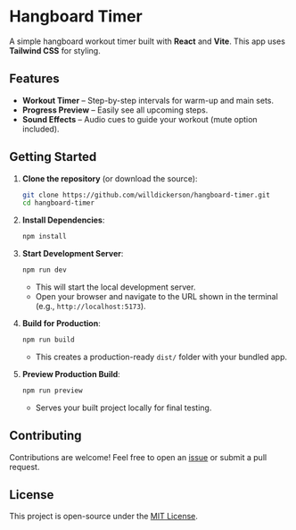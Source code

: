 # Hangboard Timer

A simple hangboard workout timer built with **React** and **Vite**. This app uses **Tailwind CSS** for styling.

## Features

- **Workout Timer** – Step-by-step intervals for warm-up and main sets.
- **Progress Preview** – Easily see all upcoming steps.
- **Sound Effects** – Audio cues to guide your workout (mute option included).

## Getting Started

1. **Clone the repository** (or download the source):
   ```bash
   git clone https://github.com/willdickerson/hangboard-timer.git
   cd hangboard-timer
   ```

2. **Install Dependencies**:
   ```bash
   npm install
   ```
   
3. **Start Development Server**:
   ```bash
   npm run dev
   ```
   - This will start the local development server.  
   - Open your browser and navigate to the URL shown in the terminal (e.g., `http://localhost:5173`).

4. **Build for Production**:
   ```bash
   npm run build
   ```
   - This creates a production-ready `dist/` folder with your bundled app.

5. **Preview Production Build**:
   ```bash
   npm run preview
   ```
   - Serves your built project locally for final testing.

## Contributing

Contributions are welcome! Feel free to open an [issue](https://github.com/willdickerson/hangboard-timer/issues) or submit a pull request.

## License

This project is open-source under the [MIT License](LICENSE).